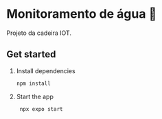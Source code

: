 # Monitoramento de água 👋

Projeto da cadeira IOT.

## Get started

1. Install dependencies

   ```bash
   npm install
   ```

2. Start the app

   ```bash
    npx expo start
   ```

